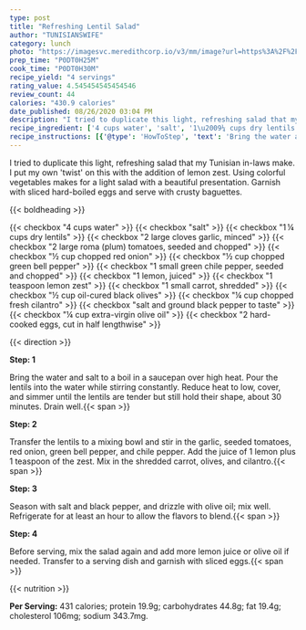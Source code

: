 ```yaml
---
type: post
title: "Refreshing Lentil Salad"
author: "TUNISIANSWIFE"
category: lunch
photo: "https://imagesvc.meredithcorp.io/v3/mm/image?url=https%3A%2F%2Fimages.media-allrecipes.com%2Fuserphotos%2F691198.jpg"
prep_time: "P0DT0H25M"
cook_time: "P0DT0H30M"
recipe_yield: "4 servings"
rating_value: 4.545454545454546
review_count: 44
calories: "430.9 calories"
date_published: 08/26/2020 03:04 PM
description: "I tried to duplicate this light, refreshing salad that my Tunisian in-laws make. I put my own 'twist' on this with the addition of lemon zest. Using colorful vegetables makes for a light salad with a beautiful presentation. Garnish with sliced hard-boiled eggs and serve with crusty baguettes."
recipe_ingredient: ['4 cups water', 'salt', '1\u2009¼ cups dry lentils', '2 large cloves garlic, minced', '2 large roma (plum) tomatoes, seeded and chopped', '½ cup chopped red onion', '½ cup chopped green bell pepper', '1 small green chile pepper, seeded and chopped', '1 lemon, juiced', '1 teaspoon lemon zest', '1 small carrot, shredded', '½ cup oil-cured black olives', '¼ cup chopped fresh cilantro', 'salt and ground black pepper to taste', '¼ cup extra-virgin olive oil', '2 hard-cooked eggs, cut in half lengthwise']
recipe_instructions: [{'@type': 'HowToStep', 'text': 'Bring the water and salt to a boil in a saucepan over high heat. Pour the lentils into the water while stirring constantly. Reduce heat to low, cover, and simmer until the lentils are tender but still hold their shape, about 30 minutes. Drain well.\n'}, {'@type': 'HowToStep', 'text': 'Transfer the lentils to a mixing bowl and stir in the garlic, seeded tomatoes, red onion, green bell pepper, and chile pepper. Add the juice of 1 lemon plus 1 teaspoon of the zest. Mix in the shredded carrot, olives, and cilantro.\n'}, {'@type': 'HowToStep', 'text': 'Season with salt and black pepper, and drizzle with olive oil; mix well. Refrigerate for at least an hour to allow the flavors to blend.\n'}, {'@type': 'HowToStep', 'text': 'Before serving, mix the salad again and add more lemon juice or olive oil if needed. Transfer to a serving dish and garnish with sliced eggs.\n'}]
---
```


I tried to duplicate this light, refreshing salad that my Tunisian in-laws make. I put my own 'twist' on this with the addition of lemon zest. Using colorful vegetables makes for a light salad with a beautiful presentation. Garnish with sliced hard-boiled eggs and serve with crusty baguettes. 

{{< boldheading >}}

{{< checkbox "4 cups water" >}}
{{< checkbox "salt" >}}
{{< checkbox "1 ¼ cups dry lentils" >}}
{{< checkbox "2 large cloves garlic, minced" >}}
{{< checkbox "2 large roma (plum) tomatoes, seeded and chopped" >}}
{{< checkbox "½ cup chopped red onion" >}}
{{< checkbox "½ cup chopped green bell pepper" >}}
{{< checkbox "1  small green chile pepper, seeded and chopped" >}}
{{< checkbox "1  lemon, juiced" >}}
{{< checkbox "1 teaspoon lemon zest" >}}
{{< checkbox "1 small carrot, shredded" >}}
{{< checkbox "½ cup oil-cured black olives" >}}
{{< checkbox "¼ cup chopped fresh cilantro" >}}
{{< checkbox "salt and ground black pepper to taste" >}}
{{< checkbox "¼ cup extra-virgin olive oil" >}}
{{< checkbox "2  hard-cooked eggs, cut in half lengthwise" >}}


{{< direction >}}

**Step: 1**

Bring the water and salt to a boil in a saucepan over high heat. Pour the lentils into the water while stirring constantly. Reduce heat to low, cover, and simmer until the lentils are tender but still hold their shape, about 30 minutes. Drain well.{{< span >}}

**Step: 2**

Transfer the lentils to a mixing bowl and stir in the garlic, seeded tomatoes, red onion, green bell pepper, and chile pepper. Add the juice of 1 lemon plus 1 teaspoon of the zest. Mix in the shredded carrot, olives, and cilantro.{{< span >}}

**Step: 3**

Season with salt and black pepper, and drizzle with olive oil; mix well. Refrigerate for at least an hour to allow the flavors to blend.{{< span >}}

**Step: 4**

Before serving, mix the salad again and add more lemon juice or olive oil if needed. Transfer to a serving dish and garnish with sliced eggs.{{< span >}}

{{< nutrition >}}

**Per Serving:** 431 calories; protein 19.9g; carbohydrates 44.8g; fat 19.4g; cholesterol 106mg; sodium 343.7mg.